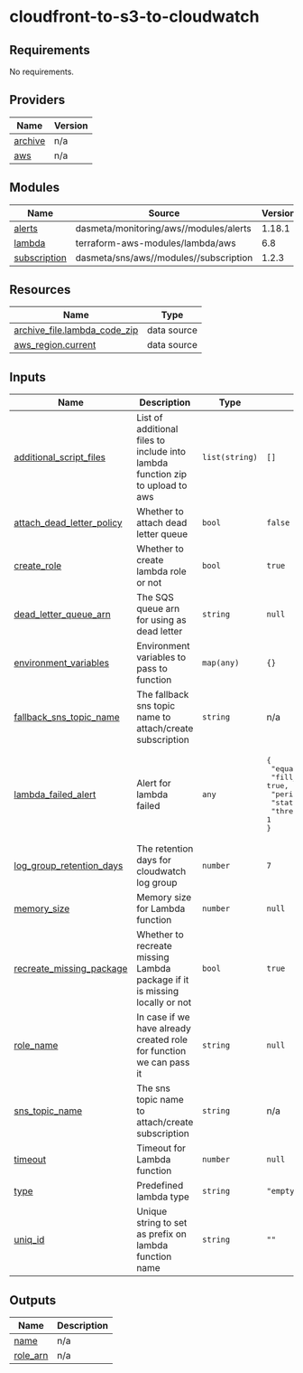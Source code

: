 # cloudfront-to-s3-to-cloudwatch

<!-- BEGINNING OF PRE-COMMIT-TERRAFORM DOCS HOOK -->
## Requirements

No requirements.

## Providers

| Name | Version |
|------|---------|
| <a name="provider_archive"></a> [archive](#provider\_archive) | n/a |
| <a name="provider_aws"></a> [aws](#provider\_aws) | n/a |

## Modules

| Name | Source | Version |
|------|--------|---------|
| <a name="module_alerts"></a> [alerts](#module\_alerts) | dasmeta/monitoring/aws//modules/alerts | 1.18.1 |
| <a name="module_lambda"></a> [lambda](#module\_lambda) | terraform-aws-modules/lambda/aws | 6.8 |
| <a name="module_subscription"></a> [subscription](#module\_subscription) | dasmeta/sns/aws//modules//subscription | 1.2.3 |

## Resources

| Name | Type |
|------|------|
| [archive_file.lambda_code_zip](https://registry.terraform.io/providers/hashicorp/archive/latest/docs/data-sources/file) | data source |
| [aws_region.current](https://registry.terraform.io/providers/hashicorp/aws/latest/docs/data-sources/region) | data source |

## Inputs

| Name | Description | Type | Default | Required |
|------|-------------|------|---------|:--------:|
| <a name="input_additional_script_files"></a> [additional\_script\_files](#input\_additional\_script\_files) | List of additional files to include into lambda function zip to upload to aws | `list(string)` | `[]` | no |
| <a name="input_attach_dead_letter_policy"></a> [attach\_dead\_letter\_policy](#input\_attach\_dead\_letter\_policy) | Whether to attach dead letter queue | `bool` | `false` | no |
| <a name="input_create_role"></a> [create\_role](#input\_create\_role) | Whether to create lambda role or not | `bool` | `true` | no |
| <a name="input_dead_letter_queue_arn"></a> [dead\_letter\_queue\_arn](#input\_dead\_letter\_queue\_arn) | The SQS queue arn for using as dead letter | `string` | `null` | no |
| <a name="input_environment_variables"></a> [environment\_variables](#input\_environment\_variables) | Environment variables to pass to function | `map(any)` | `{}` | no |
| <a name="input_fallback_sns_topic_name"></a> [fallback\_sns\_topic\_name](#input\_fallback\_sns\_topic\_name) | The fallback sns topic name to attach/create subscription | `string` | n/a | yes |
| <a name="input_lambda_failed_alert"></a> [lambda\_failed\_alert](#input\_lambda\_failed\_alert) | Alert for lambda failed | `any` | <pre>{<br/>  "equation": "gte",<br/>  "fill_insufficient_data": true,<br/>  "period": 60,<br/>  "statistic": "sum",<br/>  "threshold": 1<br/>}</pre> | no |
| <a name="input_log_group_retention_days"></a> [log\_group\_retention\_days](#input\_log\_group\_retention\_days) | The retention days for cloudwatch log group | `number` | `7` | no |
| <a name="input_memory_size"></a> [memory\_size](#input\_memory\_size) | Memory size for Lambda function | `number` | `null` | no |
| <a name="input_recreate_missing_package"></a> [recreate\_missing\_package](#input\_recreate\_missing\_package) | Whether to recreate missing Lambda package if it is missing locally or not | `bool` | `true` | no |
| <a name="input_role_name"></a> [role\_name](#input\_role\_name) | In case if we have already created role for function we can pass it | `string` | `null` | no |
| <a name="input_sns_topic_name"></a> [sns\_topic\_name](#input\_sns\_topic\_name) | The sns topic name to attach/create subscription | `string` | n/a | yes |
| <a name="input_timeout"></a> [timeout](#input\_timeout) | Timeout for Lambda function | `number` | `null` | no |
| <a name="input_type"></a> [type](#input\_type) | Predefined lambda type | `string` | `"empty"` | no |
| <a name="input_uniq_id"></a> [uniq\_id](#input\_uniq\_id) | Unique string to set as prefix on lambda function name | `string` | `""` | no |

## Outputs

| Name | Description |
|------|-------------|
| <a name="output_name"></a> [name](#output\_name) | n/a |
| <a name="output_role_arn"></a> [role\_arn](#output\_role\_arn) | n/a |
<!-- END OF PRE-COMMIT-TERRAFORM DOCS HOOK -->
